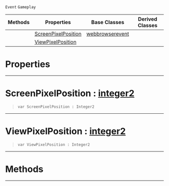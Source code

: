  `Event` `Gameplay`



|Methods|Properties|Base Classes|Derived Classes|
|---|---|---|---|
| |[ ScreenPixelPosition](webbrowserpointqueryevent.md#screenpixelposition-zero)|[webbrowserevent](webbrowserevent.md)| |
| |[ ViewPixelPosition](webbrowserpointqueryevent.md#viewpixelposition-zilch-e)| | |


 #  Properties


---  
 #  ScreenPixelPosition : [integer2](../nada_base_types/integer2.md)

> 
> ``` lang=cpp, name=Nada
> var ScreenPixelPosition : Integer2


---  
 #  ViewPixelPosition : [integer2](../nada_base_types/integer2.md)

> 
> ``` lang=cpp, name=Nada
> var ViewPixelPosition : Integer2


---  
 #  Methods


---  
 

 